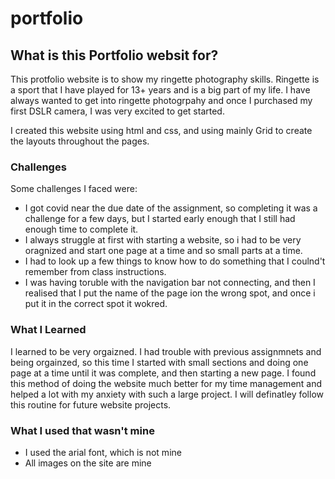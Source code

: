 # portfolio

## What is this Portfolio websit for?

This protfolio website is to show my ringette photography skills. Ringette is a sport that I have played for 13+ years and is a big part of my life. I have always wanted to get into ringette photogrpahy and once I purchased my first DSLR camera, I was very excited to get started.

I created this website using html and css, and using mainly Grid to create the layouts throughout the pages.

### Challenges

Some challenges I faced were:

- I got covid near the due date of the assignment, so completing it was a challenge for a few days, but I started early enough that I still had enough time to complete it.
- I always struggle at first with starting a website, so i had to be very oragnized and start one page at a time and so small parts at a time.
- I had to look up a few things to know how to do something that I coulnd't remember from class instructions.
- I was having toruble with the navigation bar not connecting, and then I realised that I put the name of the page ion the wrong spot, and once i put it in the correct spot it wokred.


### What I Learned

I learned to be very orgaizned. I had trouble with previous assignmnets and being orgainzed, so this time I started with small sections and doing one page at a time until it was complete, and then starting a new page. I found this method of doing the website much better for my time management and helped a lot with my anxiety with such a large project. I will definatley follow this routine for future website projects.

### What I used that wasn't mine

- I used the arial font, which is not mine
- All images on the site are mine